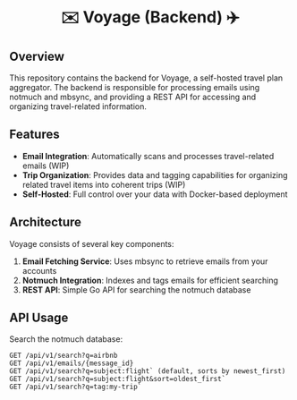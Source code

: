 <div align="center">
  
#  ✉️ Voyage (Backend) ✈️

</div>

## Overview

This repository contains the backend for Voyage, a self-hosted travel plan aggregator. The backend is responsible for processing emails using notmuch and mbsync, and providing a REST API for accessing and organizing travel-related information.

## Features

- **Email Integration**: Automatically scans and processes travel-related emails (WIP)
- **Trip Organization**: Provides data and tagging capabilities for organizing related travel items into coherent trips (WIP)
- **Self-Hosted**: Full control over your data with Docker-based deployment

## Architecture

Voyage consists of several key components:

1. **Email Fetching Service**: Uses mbsync to retrieve emails from your accounts
2. **Notmuch Integration**: Indexes and tags emails for efficient searching
3. **REST API**: Simple Go API for searching the notmuch database

## API Usage

Search the notmuch database:
```
GET /api/v1/search?q=airbnb
GET /api/v1/emails/{message_id}
GET /api/v1/search?q=subject:flight` (default, sorts by newest_first)
GET /api/v1/search?q=subject:flight&sort=oldest_first`
GET /api/v1/search?q=tag:my-trip`
```
